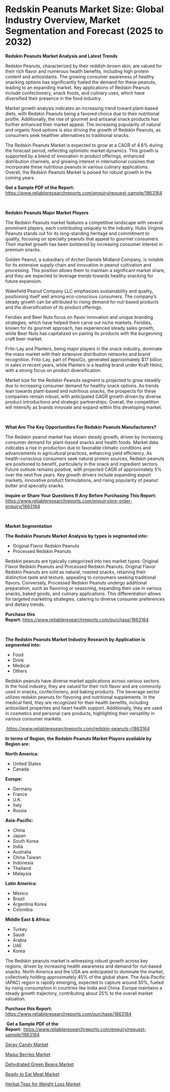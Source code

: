 <p><h1>Redskin Peanuts Market Size: Global Industry Overview, Market Segmentation and Forecast (2025 to 2032)</h1></p><p><strong>Redskin Peanuts Market Analysis and Latest Trends</strong></p>
<p><p>Redskin Peanuts, characterized by their reddish-brown skin, are valued for their rich flavor and numerous health benefits, including high protein content and antioxidants. The growing consumer awareness of healthy snacking options has significantly fueled the demand for these peanuts, leading to an expanding market. Key applications of Redskin Peanuts include confectionery, snack foods, and culinary uses, which have diversified their presence in the food industry.</p><p>Market growth analysis indicates an increasing trend toward plant-based diets, with Redskin Peanuts being a favored choice due to their nutritional profile. Additionally, the rise of gourmet and artisanal snack products has further enhanced their market appeal. The increasing popularity of natural and organic food options is also driving the growth of Redskin Peanuts, as consumers seek healthier alternatives to traditional snacks.</p><p>The Redskin Peanuts Market is expected to grow at a CAGR of 4.6% during the forecast period, reflecting optimistic market dynamics. This growth is supported by a blend of innovation in product offerings, enhanced distribution channels, and growing interest in international cuisines that incorporate these nutritious peanuts in various culinary applications. Overall, the Redskin Peanuts Market is poised for robust growth in the coming years.</p></p>
<p><strong>Get a Sample PDF of the Report:&nbsp;</strong> <a href="https://www.reliableresearchreports.com/enquiry/request-sample/1863164?utm_campaign=32&utm_medium=2&utm_source=Github&utm_content=ia&utm_term=14022025&utm_id=redskin-peanuts">https://www.reliableresearchreports.com/enquiry/request-sample/1863164</a></p>
<p>&nbsp;</p>
<p><strong>Redskin Peanuts Major Market Players</strong></p>
<p><p>The Redskin Peanuts market features a competitive landscape with several prominent players, each contributing uniquely to the industry. Hubs Virginia Peanuts stands out for its long-standing heritage and commitment to quality, focusing on specialty peanuts that appeal to gourmet consumers. Their market growth has been bolstered by increasing consumer interest in premium snacks.</p><p>Golden Peanut, a subsidiary of Archer Daniels Midland Company, is notable for its extensive supply chain and innovation in peanut cultivation and processing. This position allows them to maintain a significant market share, and they are expected to leverage trends towards healthy snacking for future expansion.</p><p>Wakefield Peanut Company LLC emphasizes sustainability and quality, positioning itself well among eco-conscious consumers. The company’s steady growth can be attributed to rising demand for nut-based products and the diversification of its product offerings.</p><p>Feridies and Beer Nuts focus on flavor innovation and unique branding strategies, which have helped them carve out niche markets. Feridies, known for its gourmet approach, has experienced steady sales growth, while Beer Nuts has capitalized on pairing its products with the burgeoning craft beer market.</p><p>Frito-Lay and Planters, being major players in the snack industry, dominate the mass market with their extensive distribution networks and brand recognition. Frito-Lay, part of PepsiCo, generated approximately $17 billion in sales in recent years, while Planters is a leading brand under Kraft Heinz, with a strong focus on product diversification.</p><p>Market size for the Redskin Peanuts segment is projected to grow steadily due to increasing consumer demand for healthy snack options. As trends lean towards plant-based and nutritious snacks, the prospects for these companies remain robust, with anticipated CAGR growth driven by diverse product introductions and strategic partnerships. Overall, the competition will intensify as brands innovate and expand within this developing market.</p></p>
<p>&nbsp;</p>
<p><strong>What Are The Key Opportunities For Redskin Peanuts Manufacturers?</strong></p>
<p><p>The Redskin peanut market has shown steady growth, driven by increasing consumer demand for plant-based snacks and health foods. Market data indicates a rise in production due to favorable climatic conditions and advancements in agricultural practices, enhancing yield efficiency. As health-conscious consumers seek natural protein sources, Redskin peanuts are positioned to benefit, particularly in the snack and ingredient sectors. Future outlook remains positive, with projected CAGR of approximately 5% over the next five years. Key growth drivers include expanding export markets, innovative product formulations, and rising popularity of peanut butter and specialty snacks.</p></p>
<p><strong>Inquire or Share Your Questions If Any Before Purchasing This Report:</strong> <a href="https://www.reliableresearchreports.com/enquiry/pre-order-enquiry/1863164?utm_campaign=32&utm_medium=2&utm_source=Github&utm_content=ia&utm_term=14022025&utm_id=redskin-peanuts">https://www.reliableresearchreports.com/enquiry/pre-order-enquiry/1863164</a></p>
<p>&nbsp;</p>
<p><strong>Market Segmentation</strong></p>
<p><strong>The Redskin Peanuts Market Analysis by types is segmented into:</strong></p>
<p><ul><li>Original Flavor Redskin Peanuts</li><li>Processed Redskin Peanuts</li></ul></p>
<p><p>Redskin peanuts are typically categorized into two market types: Original Flavor Redskin Peanuts and Processed Redskin Peanuts. Original Flavor Redskin Peanuts are sold as natural, roasted snacks, retaining their distinctive taste and texture, appealing to consumers seeking traditional flavors. Conversely, Processed Redskin Peanuts undergo additional preparation, such as flavoring or seasoning, expanding their use in various snacks, baked goods, and culinary applications. This differentiation allows for targeted marketing strategies, catering to diverse consumer preferences and dietary trends.</p></p>
<p><strong>Purchase this Report:&nbsp;</strong><a href="https://www.reliableresearchreports.com/purchase/1863164?utm_campaign=32&utm_medium=2&utm_source=Github&utm_content=ia&utm_term=14022025&utm_id=redskin-peanuts">https://www.reliableresearchreports.com/purchase/1863164</a></p>
<p>&nbsp;</p>
<p><strong>The Redskin Peanuts Market Industry Research by Application is segmented into:</strong></p>
<p><ul><li>Food</li><li>Drink</li><li>Medical</li><li>Others</li></ul></p>
<p><p>Redskin peanuts have diverse market applications across various sectors. In the food industry, they are valued for their rich flavor and are commonly used in snacks, confectionery, and baking products. The beverage sector utilizes redskin peanuts for flavoring and nutritional supplements. In the medical field, they are recognized for their health benefits, including antioxidant properties and heart health support. Additionally, they are used in cosmetics and personal care products, highlighting their versatility in various consumer markets.</p></p>
<p><a href="https://www.reliableresearchreports.com/redskin-peanuts-r1863164?utm_campaign=32&utm_medium=2&utm_source=Github&utm_content=ia&utm_term=14022025&utm_id=redskin-peanuts">&nbsp;https://www.reliableresearchreports.com/redskin-peanuts-r1863164</a></p>
<p><strong>In terms of Region, the Redskin Peanuts Market Players available by Region are:</strong></p>
<p>
    <p> <strong> North America: </strong>
        <ul>
            <li>United States</li>
            <li>Canada</li>
        </ul>
        </p> 
    <p> <strong> Europe: </strong>
        <ul>
            <li>Germany</li>
            <li>France</li>
            <li>U.K.</li>
            <li>Italy</li>
            <li>Russia</li>
        </ul>
        </p> 
    <p> <strong> Asia-Pacific: </strong>
        <ul>
            <li>China</li>
            <li>Japan</li>
            <li>South Korea</li>
            <li>India</li>
            <li>Australia</li>
            <li>China Taiwan</li>
            <li>Indonesia</li>
            <li>Thailand</li>
            <li>Malaysia</li>
        </ul>
        </p> 
    <p> <strong> Latin America: </strong>
        <ul>
            <li>Mexico</li>
            <li>Brazil</li>
            <li>Argentina Korea</li>
            <li>Colombia</li>
        </ul>
        </p> 
    <p> <strong> Middle East & Africa: </strong>
        <ul>
            <li>Turkey</li>
            <li>Saudi</li>
            <li>Arabia</li>
            <li>UAE</li>
            <li>Korea</li>
        </ul>
    </p>
    </p>
<p><p>The Redskin peanuts market is witnessing robust growth across key regions, driven by increasing health awareness and demand for nut-based snacks. North America and the USA are anticipated to dominate the market, collectively holding approximately 45% of the global share. The Asia-Pacific (APAC) region is rapidly emerging, expected to capture around 30%, fueled by rising consumption in countries like India and China. Europe maintains a steady growth trajectory, contributing about 25% to the overall market valuation.</p></p>
<p><strong>Purchase this Report: </strong><a href="https://www.reliableresearchreports.com/purchase/1863164?utm_campaign=32&utm_medium=2&utm_source=Github&utm_content=ia&utm_term=14022025&utm_id=redskin-peanuts">https://www.reliableresearchreports.com/purchase/1863164</a></p>
<p>&nbsp;<strong>Get a Sample PDF of the Report:&nbsp;&nbsp;</strong><a href="https://www.reliableresearchreports.com/enquiry/request-sample/1863164?utm_campaign=32&utm_medium=2&utm_source=Github&utm_content=ia&utm_term=14022025&utm_id=redskin-peanuts">https://www.reliableresearchreports.com/enquiry/request-sample/1863164</a></p>
<p><strong></strong></p>
<p><p><a href="https://github.com/vioarapoyil/Market-Research-Report-List-1/blob/main/spray-candy-market.md?utm_campaign=32&utm_medium=2&utm_source=Github&utm_content=ia&utm_term=14022025&utm_id=redskin-peanuts">Spray Candy Market</a></p><p><a href="https://github.com/boisetwa16/Market-Research-Report-List-1/blob/main/maqui-berries-market.md?utm_campaign=32&utm_medium=2&utm_source=Github&utm_content=ia&utm_term=14022025&utm_id=redskin-peanuts">Maqui Berries Market</a></p><p><a href="https://github.com/zupankocka/Market-Research-Report-List-1/blob/main/dehydrated-green-beans-market.md?utm_campaign=32&utm_medium=2&utm_source=Github&utm_content=ia&utm_term=14022025&utm_id=redskin-peanuts">Dehydrated Green Beans Market</a></p><p><a href="https://github.com/crooneinis80/Market-Research-Report-List-1/blob/main/ready-to-eat-meat-market.md?utm_campaign=32&utm_medium=2&utm_source=Github&utm_content=ia&utm_term=14022025&utm_id=redskin-peanuts">Ready to Eat Meat Market</a></p><p><a href="https://github.com/viipposahko25/Market-Research-Report-List-1/blob/main/herbal-teas-for-weight-loss-market.md?utm_campaign=32&utm_medium=2&utm_source=Github&utm_content=ia&utm_term=14022025&utm_id=redskin-peanuts">Herbal Teas for Weight Loss Market</a></p></p>